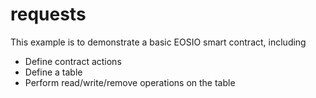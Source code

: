 # requests

This example is to demonstrate a basic EOSIO smart contract, including

- Define contract actions
- Define a table
- Perform read/write/remove operations on the table
